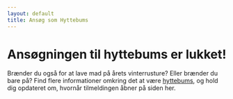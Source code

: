 ```yaml
---
layout: default
title: Ansøg som Hyttebums
---
```

<h1>Ansøgningen til hyttebums er lukket!</h1>

<p>Brænder du også for at lave mad på årets vinterrusture? Eller brænder du bare på?
Find flere informationer omkring det at være <a href="https://blivawesome.dk/hyttebums.html">hyttebums</a>, og hold dig opdateret om, hvornår tilmeldingen åbner på siden her.
</p>
